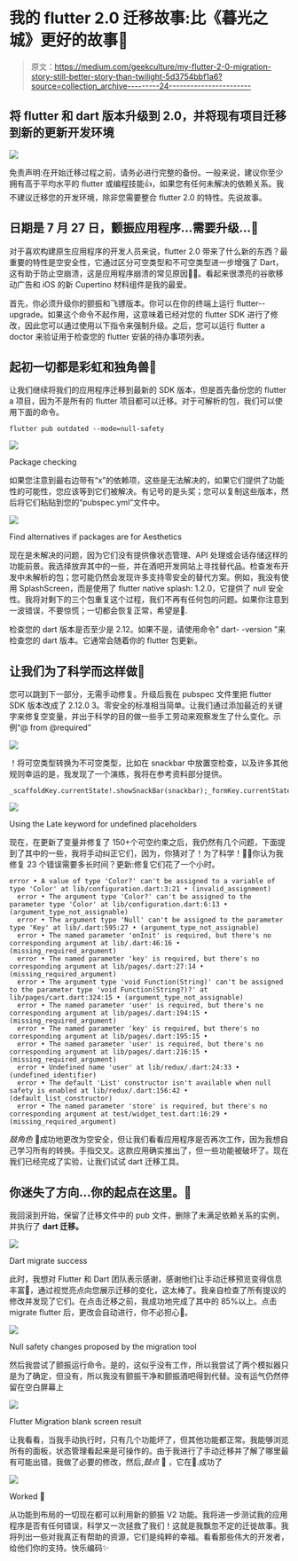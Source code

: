 # 我的 flutter 2.0 迁移故事:比《暮光之城》更好的故事🔮

> 原文：<https://medium.com/geekculture/my-flutter-2-0-migration-story-still-better-story-than-twilight-5d3754bbf1a6?source=collection_archive---------24----------------------->

## 将 flutter 和 dart 版本升级到 2.0，并将现有项目迁移到新的更新开发环境

![](img/0e5240e142c484529e0259fa64011965.png)

免责声明:在开始迁移过程之前，请务必进行完整的备份。一般来说，建议你至少拥有高于平均水平的 flutter 或编程技能👍，如果您有任何未解决的依赖关系。我不建议迁移您的开发环境，除非您需要整合 flutter 2.0 的特性。先说故事。

## 日期是 7 月 27 日，颤振应用程序…需要升级…🤭

对于喜欢构建原生应用程序的开发人员来说，flutter 2.0 带来了什么新的东西？最重要的特性是空安全性，它通过区分可空类型和不可空类型进一步增强了 Dart，这有助于防止空崩溃，这是应用程序崩溃的常见原因😵‍💫。看起来很漂亮的谷歌移动广告和 iOS 的新 Cupertino 材料组件是我的最爱。

首先，你必须升级你的颤振和飞镖版本。你可以在你的终端上运行 flutter--upgrade。如果这个命令不起作用，这意味着已经对您的 flutter SDK 进行了修改，因此您可以通过使用以下指令来强制升级。之后，您可以运行 flutter a doctor 来验证用于检查您的 flutter 安装的待办事项列表。

## 起初一切都是彩虹和独角兽🦄

让我们继续将我们的应用程序迁移到最新的 SDK 版本，但是首先备份您的 flutter a 项目，因为不是所有的 flutter 项目都可以迁移。对于可解析的包，我们可以使用下面的命令。

```
flutter pub outdated --mode=null-safety
```

![](img/f19c3d4b02347314cc35afe47675167b.png)

Package checking

如果您注意到最右边带有“x”的依赖项，这些是无法解决的，如果它们提供了功能性的可能性，您应该等到它们被解决。有记号的是头奖；您可以复制这些版本，然后将它们粘贴到您的“pubspec.yml”文件中。

![](img/759230cef9e02cc6d5ee9acc17dae3f7.png)

Find alternatives if packages are for Aesthetics

现在是未解决的问题，因为它们没有提供像状态管理、API 处理或会话存储这样的功能前景。我选择放弃其中的一些，并在酒吧开发网站上寻找替代品。检查发布开发中未解析的包；您可能仍然会发现许多支持零安全的替代方案。例如，我没有使用 SplashScreen，而是使用了 flutter native splash: 1.2.0，它提供了 null 安全性。我将对剩下的三个包重复这个过程，我们不再有任何包的问题。如果你注意到一波错误，不要惊慌；一切都会恢复正常，希望是🥲.

检查您的 dart 版本是否至少是 2.12。如果不是，请使用命令" dart- -version "来检查您的 dart 版本。它通常会随着你的 flutter 包更新。

## 让我们为了科学而这样做🚀

您可以跳到下一部分，无需手动修复。升级后我在 pubspec 文件里把 flutter SDK 版本改成了 2.12.0 3。零安全的标准相当简单。让我们通过添加最近的关键字来修复空变量，并出于科学的目的做一些手工劳动来观察发生了什么变化。示例“@ from @required”

![](img/c81ffe07f82924d72582db5b5eac961e.png)

！将可空类型转换为不可空类型，比如在 snackbar 中放置空检查，以及许多其他规则幸运的是，我发现了一个演练，我将在参考资料部分提供。

```
_scaffoldKey.currentState!.showSnackBar(snackbar);_formKey.currentState!.reset();}
```

![](img/dc7caa19585d2c1873322d81ae0b5b4e.png)

Using the Late keyword for undefined placeholders

现在，在更新了变量并修复了 150+个可空约束之后，我仍然有几个问题，下面提到了其中的一些，我将手动纠正它们，因为，你猜对了！为了科学！🧑‍🔬你认为我修复 23 个错误需要多长时间？更新:修复它们花了一个小时。

```
error • A value of type 'Color?' can't be assigned to a variable of type 'Color' at lib/configuration.dart:3:21 • (invalid_assignment)
  error • The argument type 'Color?' can't be assigned to the parameter type 'Color' at lib/configuration.dart:6:13 • (argument_type_not_assignable)
  error • The argument type 'Null' can't be assigned to the parameter type 'Key' at lib/.dart:595:27 • (argument_type_not_assignable)
  error • The named parameter 'onInit' is required, but there's no corresponding argument at lib/.dart:46:16 • (missing_required_argument)
  error • The named parameter 'key' is required, but there's no corresponding argument at lib/pages/.dart:27:14 • (missing_required_argument)
  error • The argument type 'void Function(String)' can't be assigned to the parameter type 'void Function(String?)?' at lib/pages/cart.dart:324:15 • (argument_type_not_assignable)
  error • The named parameter 'user' is required, but there's no corresponding argument at lib/pages/.dart:194:15 • (missing_required_argument)
  error • The named parameter 'key' is required, but there's no corresponding argument at lib/pages/.dart:195:15 • 
  error • The named parameter 'user' is required, but there's no corresponding argument at lib/pages/.dart:216:15 • (missing_required_argument)
  error • Undefined name 'user' at lib/redux/.dart:24:33 • (undefined_identifier)
  error • The default 'List' constructor isn't available when null safety is enabled at lib/redux/.dart:156:42 • (default_list_constructor)
  error • The named parameter 'store' is required, but there's no corresponding argument at test/widget_test.dart:16:29 • (missing_required_argument)
```

*鼓角色* 🥁成功地更改为空安全，但让我们看看应用程序是否再次工作，因为我想自己学习所有的转换。手指交叉。这款应用确实推出了，但一些功能被破坏了。现在我们已经完成了实验，让我们试试 dart 迁移工具。

## 你迷失了方向…你的起点在这里。🤗

我回滚到开始，保留了迁移文件中的 pub 文件，删除了未满足依赖关系的实例，并执行了 **dart 迁移。**

![](img/e7e4f360652ed32f82e344a3e0de4da8.png)

Dart migrate success

此时，我想对 Flutter 和 Dart 团队表示感谢，感谢他们让手动迁移预览变得信息丰富👏，通过视觉亮点向您展示迁移的变化，这太棒了。我亲自检查了所有提议的修改并发现了它们。在点击迁移之前，我成功地完成了其中的 85%以上。点击 migrate flutter 后，更改会自动进行，你不必担心🤩。

![](img/a1f04ab54d790005c4c3b795b6858bb1.png)

Null safety changes proposed by the migration tool

然后我尝试了颤振运行命令。是的，这似乎没有工作，所以我尝试了两个模拟器只是为了确定，但没有，所以我没有颤振干净和颤振酒吧得到代替。没有运气仍然停留在空白屏幕上

![](img/67d12e6b3a96b84cd720d035ce2b90cf.png)

Flutter Migration blank screen result

让我看看，当我手动执行时，只有几个功能坏了，但其他功能都正常。我能够浏览所有的面板，状态管理看起来是可操作的。由于我进行了手动迁移并了解了哪里最有可能出错，我做了必要的修改，然后,*鼓点* 🥁 ，它在🥳.成功了

![](img/2a613910c3ec1b84448a359e2536ac1a.png)

Worked 🥳

从功能到布局的一切现在都可以利用新的颤振 V2 功能。我将进一步测试我的应用程序是否有任何错误，科学又一次拯救了我们！这就是我飘忽不定的迁徙故事。我将列出一些对我真正有帮助的资源，它们是纯粹的幸福。看看那些伟大的开发者，给他们你的支持。快乐编码✨